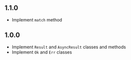 ## 1.1.0
- Implement `match` method

## 1.0.0
- Implement `Result` and `AsyncResult` classes and methods
- Implement `Ok` and `Err` classes
